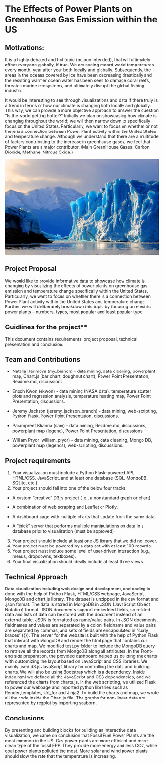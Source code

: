 # The Effects of Power Plants on Greenhouse Gas Emission within the US

## Motivations:

It is a highly debated and hot topic (no pun intended), that will ultimately affect everyone globally, if true. We are seeing record world temperatures every month, year after year both locally and globally. Subsequently, the areas in the oceans covered by ice have been decreasing drastically and the resulting warmer ocean water has been seen to damage coral reefs, threaten marine ecosystems, and ultimately disrupt the global fishing industry. 

It would be interesting to see through visualizations and data if there truly is a trend in terms of how our climate is changing both locally and globally. This way, we can provide a more objective approach to answer the question “Is the world getting hotter?” Initially we plan on showcasing how climate is changing throughout the world; we will then narrow down to specifically focus on the United States. Particularly, we want to focus on whether or not there is a connection between Power Plant activity within the United States and temperature change. Although we understand that there are a multitude of factors contributing to the increase in greenhouse gases, we feel that Power Plants are a major contributor. (Main GreenHouse Gases: Carbon Dioxide, Methane, Nitrous Oxide.)

![ice](static/frozen.jpg)

## **Project Proposal**

We would like to provide informative data to showcase how climate is changing by visualizing the effects of power plants on greenhouse gas emission and temperature change specifically within the United States. Particularly, we want to focus on whether there is a connection between Power Plant activity within the United States and temperature change. Further, we will deliberately breakdown this topic by focusing on electric power plants – numbers, types, most popular and least popular type.

## Guidlines for the project**
This document contains requirements, project proposal, technical présentation and conclusion.

## **Team and Contributions**

* Natalia Karimova (my_branch)  - data mining, data cleaning, powerplant map, Chart.js (bar chart; doughnut chart), Power Point Presentation, Readme.md, discussions.

* Enoch Kwon (ekwon) - data mining (NASA data), temperature scatter plots and regression analysis, temperature heating map, Power Point Presentation, discussions.

* Jeremy Jackson (jeremy_jackson_branch) - data mining, web-scripting, Python Flask, Power Point Presentation, discussions.

* Parampreet Khanna (sam) -  data mining, Readme.md, discussions, powerplant map (legend), Power Point Presentation, discussions.

* William Pryor (william_pryor) - data mining, data cleaning, Mongo DB, powerplant map (legends), web-scripting, discussions.

## **Project requirements**
1. Your visualization must include a Python Flask–powered API, HTML/CSS, JavaScript, and at least one database (SQL, MongoDB, SQLite, etc.).
2. Your project should fall into one of the below four tracks: 

* A custom “creative” D3.js project (i.e., a nonstandard graph or chart)

* A combination of web scraping and Leaflet or Plotly.

* A dashboard page with multiple charts that update from the same data.

* A “thick” server that performs multiple manipulations on data in a database prior to visualization (must be approved)

3. Your project should include at least one JS library that we did not cover.
4. Your project must be powered by a data set with at least 100 records.
5. Your project must include some level of user-driven interaction (e.g., menus, dropdowns, textboxes).
6. Your final visualization should ideally include at least three views.



## **Technical Approach**

Data visualization including web design and development, and coding is done with the help of Python Flask, HTML/CSS webpage, JavaScript, MongoDB and chart.js library. 
The dataset is unzipped in the csv format and .json format. The data is stored in MongoDB in JSON (JavaScript Object Notation) format. JSON documents support embedded fields, so related data and lists of data can be stored with the document instead of an external table. JSON is formatted as name/value pairs. In JSON documents, fieldnames and values are separated by a colon, fieldname and value pairs are separated by commas, and sets of fields are encapsulated in “curly braces” ({}). 
The server for the website is built with the help of Python Flask that interact with MongoDB and render the html page that contains our charts and map. We modified test.py folder to include the MongoDB query to retrieve all the records from MongoDB along all attributes.
In the Front-end side preparation, the provided dashboard helped us building the charts with customizing the layout based on JavaScript and CSS libraries. We mainly used d3.js JavaScript library for controlling the data and building charts. We will also be using Bootstrap which is a dependency. Inside index.html we defined all the JavaScript and CSS dependencies, and we referenced the charts from charts.js. In the web scripting, we utilized Flask to power our webpage and imported python libraries such as Render_templates, Url_for and Jinja2. To build the charts and map, we wrote all the code inside the Chart.js file. The graphs for non-linear data are represented by regplot by importing seaborn.

## **Conclusions**

By presenting and building blocks for building an interactive data visualization, we came on conclusion that Fossil Fuel Power Plants are the most common in the US. Gas power plants are more efficient and more clean type of the fossil EPP. They provide more energy and less CO2, while coal power plants polluted the most. More solar and wind power plants should slow the rate that the temperature is increasing.
